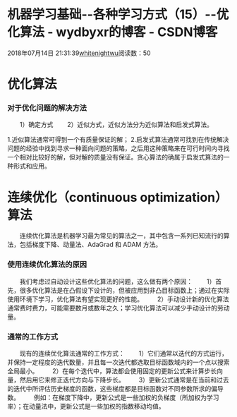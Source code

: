 # 机器学习基础--各种学习方式（15）--优化算法 - wydbyxr的博客 - CSDN博客
2018年07月14日 21:31:39[whitenightwu](https://me.csdn.net/wydbyxr)阅读数：50
# 优化算法
### 对于优化问题的解决方法
　　1）确定方式 
　　2）近似方式，近似方法分为近似算法和启发式算法。
> 
1.近似算法通常可得到一个有质量保证的解； 
  2.启发式算法通常可找到在传统解决问题的经验中找到寻求一种面向问题的策略，之后用这种策略来在可行时间内寻找一个相对比较好的解，但对解的质量没有保证。贪心算法的确属于启发式算法的一种形式和应用。
# 连续优化（continuous optimization）算法
　　连续优化算法是机器学习最为常见的算法之一，其中包含一系列已知流行的算法，包括梯度下降、动量法、AdaGrad 和 ADAM 方法。
### 使用连续优化算法的原因
　　我们考虑过自动设计这些优化算法的问题，这么做有两个原因： 
　　1）首先，很多优化算法是在凸假设下设计的，但被应用到非凸目标函数上；通过在实际使用环境下学习，优化算法有望实现更好的性能。 
　　2）手动设计新的优化算法通常费时费力，可能需要数月或数年之久；学习优化算法可以减少手动设计的劳动量。
### 通常的工作方式
　　现有的连续优化算法通常的工作方式： 
　　1）它们通常以迭代的方式运行，并保持一定程度的迭代数量，并且每一次迭代都选取目标函数域内的一个点以搜索全局最小。 
　　2）在每个迭代中，算法都会使用固定的更新公式来计算步长向量，然后用它来修正迭代方向与下降步长。 
　　3）更新公式通常是在当前和过去的迭代中所评估历史梯度的函数，这些梯度都是目标函数对不同参数所求的偏导数。 
　　例如：在梯度下降中，更新公式是一些加权的负梯度（所加权为学习率）；在动量法中，更新公式是一些加权的指数移动均值。
